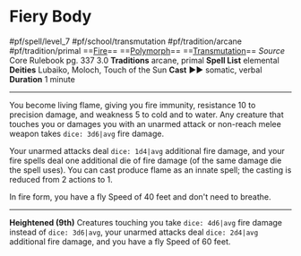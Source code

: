 # Fiery Body
#pf/spell/level_7 #pf/school/transmutation #pf/tradition/arcane #pf/tradition/primal
==[Fire](../../../Traits/Fire.md)== ==[Polymorph](../../../Traits/Polymorph.md)== ==[Transmutation](../../../Traits/Transmutation.md)==
*Source* Core Rulebook pg. 337 3.0
**Traditions** arcane, primal
**Spell List** elemental
**Deities** Lubaiko, Moloch, Touch of the Sun
**Cast** ►► somatic, verbal
**Duration** 1 minute

---
You become living flame, giving you fire immunity, resistance 10 to precision damage, and weakness 5 to cold and to water. Any creature that touches you or damages you with an unarmed attack or non-reach melee weapon takes `dice: 3d6|avg` fire damage.

Your unarmed attacks deal `dice: 1d4|avg` additional fire damage, and your fire spells deal one additional die of fire damage (of the same damage die the spell uses). You can cast produce flame as an innate spell; the casting is reduced from 2 actions to 1.

In fire form, you have a fly Speed of 40 feet and don't need to breathe.

<hr>

**Heightened (9th)** Creatures touching you take `dice: 4d6|avg` fire damage instead of `dice: 3d6|avg`, your unarmed attacks deal `dice: 2d4|avg` additional fire damage, and you have a fly Speed of 60 feet.